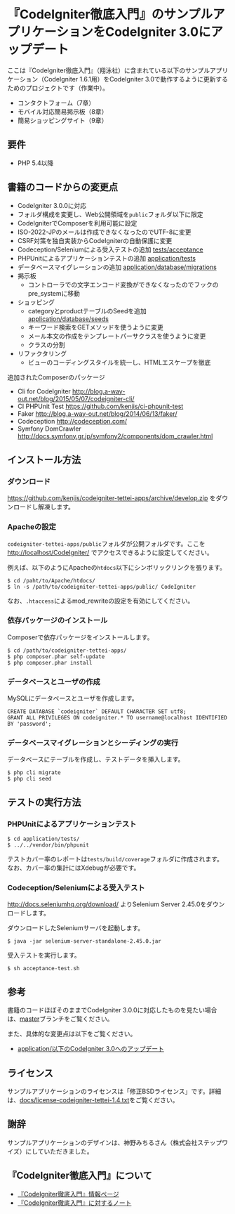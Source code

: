 # 『CodeIgniter徹底入門』のサンプルアプリケーションをCodeIgniter 3.0にアップデート

ここは『CodeIgniter徹底入門』（翔泳社）に含まれている以下のサンプルアプリケーション（CodeIgniter 1.6.1用）をCodeIgniter 3.0で動作するように更新するためのプロジェクトです（作業中）。

* コンタクトフォーム（7章）
* モバイル対応簡易掲示板（8章）
* 簡易ショッピングサイト（9章）

## 要件

* PHP 5.4以降

## 書籍のコードからの変更点

* CodeIgniter 3.0.0に対応
* フォルダ構成を変更し、Web公開領域を`public`フォルダ以下に限定
* CodeIgniterでComposerを利用可能に設定
* ISO-2022-JPのメールは作成できなくなったのでUTF-8に変更
* CSRF対策を独自実装からCodeIgniterの自動保護に変更
* Codeception/Seleniumによる受入テストの追加 [tests/acceptance](tests/acceptance)
* PHPUnitによるアプリケーションテストの追加 [application/tests](application/tests)
* データベースマイグレーションの追加 [application/database/migrations](application/database/migrations)
* 掲示板
  * コントローラでの文字エンコード変換ができなくなったのでフックのpre_systemに移動
* ショッピング
  * categoryとproductテーブルのSeedを追加 [application/database/seeds](application/database/seeds)
  * キーワード検索をGETメソッドを使うように変更
  * メール本文の作成をテンプレートパーサクラスを使うように変更
  * クラスの分割
* リファクタリング
  * ビューのコーディングスタイルを統一し、HTMLエスケープを徹底

追加されたComposerのパッケージ

* Cli for CodeIgniter <http://blog.a-way-out.net/blog/2015/05/07/codeigniter-cli/>
* CI PHPUnit Test <https://github.com/kenjis/ci-phpunit-test>
* Faker <http://blog.a-way-out.net/blog/2014/06/13/faker/>
* Codeception <http://codeception.com/>
* Symfony DomCrawler <http://docs.symfony.gr.jp/symfony2/components/dom_crawler.html>

## インストール方法

### ダウンロード

https://github.com/kenjis/codeigniter-tettei-apps/archive/develop.zip をダウンロードし解凍します。

### Apacheの設定

`codeigniter-tettei-apps/public`フォルダが公開フォルダです。ここを <http://localhost/CodeIgniter/> でアクセスできるように設定してください。

例えば、以下のようにApacheの`htdocs`以下にシンボリックリンクを張ります。

~~~
$ cd /paht/to/Apache/htdocs/
$ ln -s /path/to/codeigniter-tettei-apps/public/ CodeIgniter
~~~

なお、`.htaccess`によるmod_rewriteの設定を有効にしてください。

### 依存パッケージのインストール

Composerで依存パッケージをインストールします。

~~~
$ cd /path/to/codeigniter-tettei-apps/
$ php composer.phar self-update
$ php composer.phar install
~~~

### データベースとユーザの作成

MySQLにデータベースとユーザを作成します。

~~~
CREATE DATABASE `codeigniter` DEFAULT CHARACTER SET utf8;
GRANT ALL PRIVILEGES ON codeigniter.* TO username@localhost IDENTIFIED BY 'password';
~~~

### データベースマイグレーションとシーディングの実行

データベースにテーブルを作成し、テストデータを挿入します。

~~~
$ php cli migrate
$ php cli seed
~~~

## テストの実行方法

### PHPUnitによるアプリケーションテスト

~~~
$ cd application/tests/
$ ../../vendor/bin/phpunit
~~~

テストカバー率のレポートは`tests/build/coverage`フォルダに作成されます。なお、カバー率の集計にはXdebugが必要です。

### Codeception/Seleniumによる受入テスト

<http://docs.seleniumhq.org/download/> よりSelenium Server 2.45.0をダウンロードします。

ダウンロードしたSeleniumサーバを起動します。

~~~
$ java -jar selenium-server-standalone-2.45.0.jar
~~~

受入テストを実行します。

~~~
$ sh acceptance-test.sh
~~~

## 参考

書籍のコードほぼそのままでCodeIgniter 3.0.0に対応したものを見たい場合は、[master](https://github.com/kenjis/codeigniter-tettei-apps/tree/master)ブランチをご覧ください。

また、具体的な変更点は以下をご覧ください。

* [application/以下のCodeIgniter 3.0へのアップデート](https://github.com/kenjis/codeigniter-tettei-apps/commit/3dcdeefc8e42b2c8f6636fba5e86c7de28f961a3?w=1)

## ライセンス

サンプルアプリケーションのライセンスは「修正BSDライセンス」です。詳細は、[docs/license-codeigniter-tettei-1.4.txt](docs/license-codeigniter-tettei-1.4.txt)をご覧ください。

## 謝辞

サンプルアプリケーションのデザインは、神野みちるさん（株式会社ステップワイズ）にしていただきました。

## 『CodeIgniter徹底入門』について

* [『CodeIgniter徹底入門』情報ページ](http://codeigniter.jp/tettei/)
* [『CodeIgniter徹底入門』に対するノート](https://docs.google.com/document/d/1yWAiCylC_5oWrBYVushfAqalksECRM-StDbtZY6kAoE/edit?hl=ja)
